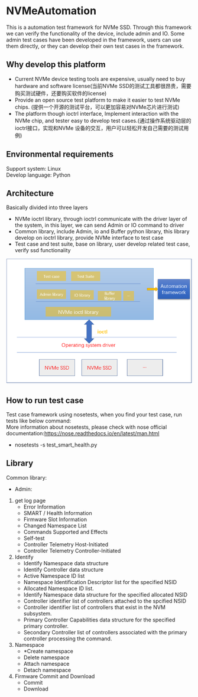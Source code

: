 # NVMeAutomation
This is a automation test framework for NVMe SSD. Through this framework we can verify the functionality of the device, include admin and IO.
Some admin test cases have been developed in the framework, users can use them directly, or they can develop their own test cases in the framework.

## Why develop this platform
* Current NVMe device testing tools are expensive, usually need to buy hardware and software license(当前NVMe SSD的测试工具都很昂贵，需要购买测试硬件，还要购买软件的license)
* Provide an open source test platform to make it easier to test NVMe chips. (提供一个开源的测试平台，可以更加容易对NVMe芯片进行测试) 
* The platform though ioctrl interface, Implement interaction with the NVMe chip, and tester easy to develop test cases.(通过操作系统驱动层的ioctrl接口，实现和NVMe 设备的交互，用户可以轻松开发自己需要的测试用例)


## Environmental requirements
Support system: Linux<br>
Develop language: Python<br>

## Architecture
Basically divided into three layers<br>
* NVMe ioctrl library, through ioctrl communicate with the driver layer of the system, in this layer, we can send Admin or IO command to driver
* Common library, include Admin, io and Buffer python library, this library develop on ioctrl library, provide NVMe interface to test case
* Test case and test suite, base on library, user develop related test case, verify ssd functionality

 ![Architecture](/images/Architecture.png)
 
 ## How to run test case
 Test case framework using nosetests, when you find your test case, run tests like below command:<br>
 More information about nosetests, please check with nose official documentation:https://nose.readthedocs.io/en/latest/man.html <br>
  * nosetests -s test_smart_health.py<br>
 
 ## Library
 Common library:<br>
 * Admin:<br>
 1. get log page<br>
    * Error Information<br>
    * SMART / Health Information<br>
    * Firmware Slot Information<br>
    * Changed Namespace List<br>
    * Commands Supported and Effects<br>
    * Self-test<br>
    * Controller Telemetry Host-Initiated<br>
    * Controller Telemetry Controller-Initiated <br>
 2. Identify<br>
    * Identify Namespace data structure<br>
    * Identify Controller data structure<br>
    * Active Namespace ID list<br>
    * Namespace Identification Descriptor list for the specified NSID<br>
    * Allocated Namespace ID list.<br>
    * Identify Namespace data structure for the specified allocated NSID<br>
    * Controller identifier list of controllers attached to the spcified NSID<br>
    * Controller identifier list of controllers that exist in the NVM subsystem.<br>
    * Primary Controller Capabilities data structure for the specified primary controller.<br>
    * Secondary Controller list of controllers associated with the primary controller processing the command.<br>
 3. Namespace<br>
    * *Create namespace<br>
    * Delete namespace<br>
    *  Attach namespace<br>
    *  Detach namespace<br>
 4. Firmware Commit and Download<br>
    * Commit<br>
    * Download<br>
    
    
